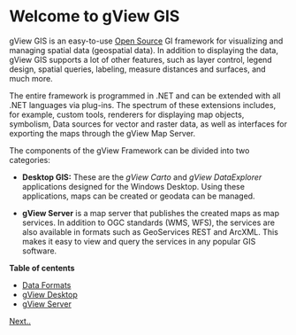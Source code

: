 Welcome to gView GIS
====================

gView GIS is an easy-to-use [Open Source](https://github.com/jugstalt/gview5) GI framework for visualizing and managing spatial data (geospatial data). 
In addition to displaying the data, gView GIS supports a lot of other features, such as layer control, legend design, 
spatial queries, labeling, measure distances and surfaces, and much more.

The entire framework is programmed in .NET and can be extended with all .NET languages via plug-ins. The spectrum of these extensions 
includes, for example, custom tools, renderers for displaying map objects, symbolism, 
Data sources for vector and raster data, as well as interfaces for exporting the maps through the gView Map Server. 

The components of the gView Framework can be divided into two categories:

* **Desktop GIS:** These are the *gView Carto* and *gView DataExplorer* applications designed for the Windows Desktop. 
  Using these applications, maps can be created or geodata can be managed.


* **gView Server** is a map server that publishes the created maps as map services.
  In addition to OGC standards (WMS, WFS), the services are also available in formats such as GeoServices REST and ArcXML. This makes it 
  easy to view and query the services in any popular GIS software.

**Table of centents**

* [Data Formats](formats.md)
* [gView Desktop](desktop/index.md)
* [gView Server](server/index.md)


[Next..](formats.md)